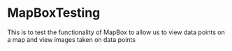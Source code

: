 # MapBoxTesting

This is to test the functionality of MapBox to allow us to view data points on a map and view images taken on data points
